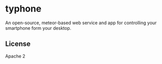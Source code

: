 # typhone
An open-source, meteor-based web service and app for controlling your smartphone form your desktop.


## License
Apache 2
